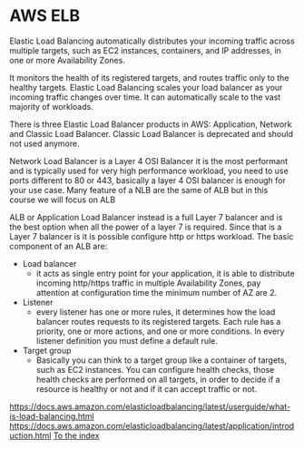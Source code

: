 # AWS ELB
Elastic Load Balancing automatically distributes your incoming traffic across multiple targets, 
such as EC2 instances, containers, and IP addresses, in one or more Availability Zones. 

It monitors the health of its registered targets, and routes traffic only to the healthy targets.
Elastic Load Balancing scales your load balancer as your incoming traffic changes over time. 
It can automatically scale to the vast majority of workloads.

There is three Elastic Load Balancer products in AWS: Application, Network and Classic Load Balancer.
Classic Load Balancer is deprecated and should not used anymore. 

Network Load Balancer is a Layer 4 OSI Balancer it is the most performant and is typically used for very 
high performance workload, you need to use ports different to 80 or 443, basically a layer 4 OSI balancer is enough for 
your use case. Many feature of a NLB are the same of ALB but in this course we will focus on ALB

ALB or Application Load Balancer instead is a full Layer 7 balancer and is the best option when all the power of a layer 7 is required. 
Since that is a Layer 7 balancer is it is possible configure http or https workload. 
The basic component of an ALB are:
- Load balancer
    - it acts as single entry point for your application, it is able to distribute incoming  http/https traffic
      in multiple Availability Zones, pay attention at configuration time the minimum number of AZ are 2.
- Listener
    - every listener has one or more rules, it determines how the load balancer routes requests to its registered targets.
      Each rule has a priority, one or more actions, and one or more conditions.
      In every listener definition you must define a default rule.
- Target group
    - Basically you can think to a target group like a container of targets, such as EC2 instances.
      You can configure health checks, those health checks are performed on all targets, in order to 
      decide if a resource is healthy or not and if it can accept traffic or not.


https://docs.aws.amazon.com/elasticloadbalancing/latest/userguide/what-is-load-balancing.html
https://docs.aws.amazon.com/elasticloadbalancing/latest/application/introduction.html
[To the index](https://github.com/mrFlick72/aws_course/blob/main/README.md)